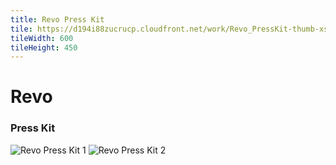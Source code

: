 ```yaml
---
title: Revo Press Kit
tile: https://d194i88zucrucp.cloudfront.net/work/Revo_PressKit-thumb-xs.jpg
tileWidth: 600
tileHeight: 450
---
```


# Revo
### Press Kit
![Revo Press Kit 1](https://d194i88zucrucp.cloudfront.net/work/Revo_PressKit1-lg.jpg)
![Revo Press Kit 2](https://d194i88zucrucp.cloudfront.net/work/Revo_PressKit2-lg.jpg)
